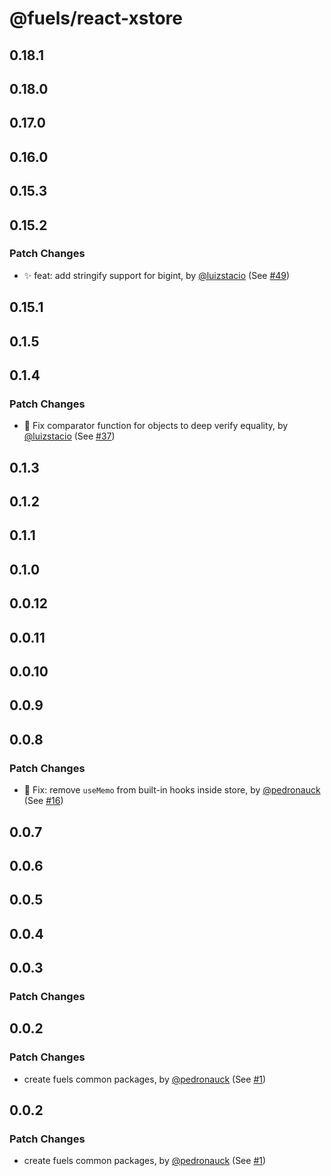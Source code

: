 # @fuels/react-xstore

## 0.18.1

## 0.18.0

## 0.17.0

## 0.16.0

## 0.15.3

## 0.15.2

### Patch Changes

- ✨ feat: add stringify support for bigint, by [@luizstacio](https://github.com/luizstacio) (See [#49](https://github.com/FuelLabs/fuels-npm-packs/pull/49))

## 0.15.1

## 0.1.5

## 0.1.4

### Patch Changes

- 🐞 Fix comparator function for objects to deep verify equality, by [@luizstacio](https://github.com/luizstacio) (See [#37](https://github.com/FuelLabs/fuels-npm-packs/pull/37))

## 0.1.3

## 0.1.2

## 0.1.1

## 0.1.0

## 0.0.12

## 0.0.11

## 0.0.10

## 0.0.9

## 0.0.8

### Patch Changes

- 🐞 Fix: remove `useMemo` from built-in hooks inside store, by [@pedronauck](https://github.com/pedronauck) (See [#16](https://github.com/FuelLabs/fuels-npm-packs/pull/16))

## 0.0.7

## 0.0.6

## 0.0.5

## 0.0.4

## 0.0.3

### Patch Changes

## 0.0.2

### Patch Changes

- create fuels common packages, by [@pedronauck](https://github.com/pedronauck) (See [#1](https://github.com/FuelLabs/fuels-npm-packs/pull/1))

## 0.0.2

### Patch Changes

- create fuels common packages, by [@pedronauck](https://github.com/pedronauck) (See [#1](https://github.com/FuelLabs/fuels-npm-packs/pull/1))
